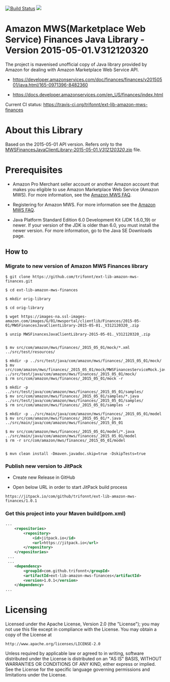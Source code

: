 [![Build Status](https://travis-ci.org/trifonnt/ext-lib-amazon-mws-finances.png?branch=master)](https://travis-ci.org/trifonnt/ext-lib-amazon-mws-finances)
[![](https://jitpack.io/v/trifonnt/ext-lib-amazon-mws-finances.svg)](https://jitpack.io/#trifonnt/ext-lib-amazon-mws-finances)


Amazon MWS(Marketplace Web Service) Finances Java Library - Version 2015-05-01.V312120320
=============================================================================== 
The project is mavenised unofficial copy of Java library provided by Amazon for dealing with Amazon Marketplace Web Service API.

 - https://developer.amazonservices.com/doc/finances/finances/v20150501/java.html/165-0971396-8482360

 - https://docs.developer.amazonservices.com/en_US/finances/index.html


Current CI status: https://travis-ci.org/trifonnt/ext-lib-amazon-mws-finances


About this Library
=============================================================================== 

Based on the 2015-05-01 API version.
Refers only to the [MWSFinancesJavaClientLibrary-2015-05-01._V312120320_.zip](https://images-na.ssl-images-amazon.com/images/G/01/mwsportal/clientlib/Finances/2015-05-01/MWSFinancesJavaClientLibrary-2015-05-01._V312120320_.zip) file.


Prerequisites
=============================================================================== 

- Amazon Pro Merchant seller account or another Amazon account that makes you eligible to use Amazon Marketplace Web Service (Amazon MWS). For more information, see the [Amazon MWS FAQ](https://developer.amazonservices.com/gp/mws/faq.html).

- Registering for Amazon MWS. For more information see the [Amazon MWS FAQ](https://developer.amazonservices.com/gp/mws/faq.html).

- Java Platform Standard Edition 6.0 Development Kit (JDK 1.6.0_19) or newer. If your version of the JDK is older than 6.0, you must install the newer version. For more information, go to the Java SE Downloads page. 


## How to

### Migrate to new version of Amazon MWS Finances library
```shell
$ git clone https://github.com/trifonnt/ext-lib-amazon-mws-finances.git

$ cd ext-lib-amazon-mws-finances

$ mkdir orig-library

$ cd orig-library

$ wget https://images-na.ssl-images-amazon.com/images/G/01/mwsportal/clientlib/Finances/2015-05-01/MWSFinancesJavaClientLibrary-2015-05-01._V312120320_.zip

$ unzip MWSFinancesJavaClientLibrary-2015-05-01._V312120320_.zip


$ mv src/com/amazon/mws/finances/_2015_05_01/mock/*.xml ../src/test/resources/

$ mkdir -p ../src/test/java/com/amazon/mws/finances/_2015_05_01/mock/
$ mv src/com/amazon/mws/finances/_2015_05_01/mock/MWSFinancesServiceMock.java ../src/test/java/com/amazon/mws/finances/_2015_05_01/mock/
$ rm src/com/amazon/mws/finances/_2015_05_01/mock -r

$ mkdir -p ../src/test/java/com/amazon/mws/finances/_2015_05_01/samples/
$ mv src/com/amazon/mws/finances/_2015_05_01/samples/*.java ../src/test/java/com/amazon/mws/finances/_2015_05_01/samples/
$ rm src/com/amazon/mws/finances/_2015_05_01/samples -r

$ mkdir -p ../src/main/java/com/amazon/mws/finances/_2015_05_01/model
$ mv src/com/amazon/mws/finances/_2015_05_01/*.java ../src/main/java/com/amazon/mws/finances/_2015_05_01

$ mv src/com/amazon/mws/finances/_2015_05_01/model/*.java ../src/main/java/com/amazon/mws/finances/_2015_05_01/model
$ rm -r src/com/amazon/mws/finances/_2015_05_01/model


$ mvn clean install -Dmaven.javadoc.skip=true -DskipTests=true
```

### Publish new version to JitPack

 - Create new Release in GitHub

 - Open below URL in order to start JitPack build process

```shell
https://jitpack.io/com/github/trifonnt/ext-lib-amazon-mws-finances/1.0.1
```

### Get this project into your Maven build(pom.xml)
```xml
...
	<repositories>
		<repository>
		    <id>jitpack.io</id>
		    <url>https://jitpack.io</url>
		</repository>
	</repositories>
 ...
 ...
 	<dependency>
	    <groupId>com.github.trifonnt</groupId>
	    <artifactId>ext-lib-amazon-mws-finances</artifactId>
	    <version>1.0.1</version>
	</dependency>
...
```

Licensing
=============================================================================== 

Licensed under the Apache License, Version 2.0 (the "License");
you may not use this file except in compliance with the License.
You may obtain a copy of the License at

    http://www.apache.org/licenses/LICENSE-2.0

Unless required by applicable law or agreed to in writing, software
distributed under the License is distributed on an "AS IS" BASIS,
WITHOUT WARRANTIES OR CONDITIONS OF ANY KIND, either express or implied.
See the License for the specific language governing permissions and
limitations under the License.

